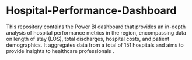 # Hospital-Performance-Dashboard
This repository contains the Power BI dashboard that provides an in-depth analysis of hospital performance metrics in the region, encompassing data on length of stay (LOS), total discharges, hospital costs, and patient demographics. It aggregates data from a total of 151 hospitals and aims to provide insights to healthcare professionals .
